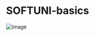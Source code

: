 # SOFTUNI-basics

![image](https://user-images.githubusercontent.com/97385003/212499481-ccc4d164-ca0c-451f-9038-0b41262d7b91.png)
